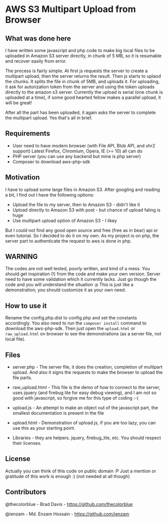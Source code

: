 AWS S3 Multipart Upload from Browser
====================================

What was done here
------------------
I have written some javascript and php code to make big local files to
be uploaded in Amazon S3 server directly, in chunk of 5 MB, so it is
resumable and recover easily from error.

The process is fairly simple. At first js requests the server to create
a multipart upload, then the server returns the result.
Then js starts to uplaod the chunks. It splits the file in chunk of 5MB,
and uploads it. For uploading, it ask for autorization token from the
server and using the token uploads directly to the amazon s3 server.
Currently the upload is serial (one chunk is uploaded at a time), if
some good hearted fellow makes a parallel upload, it will be great!

After all the part has been uploaded, it again asks the server to
complete the multipart upload.
Yes that's all in brief.

Requirements
------------
* User need to have modern browser (with File API, Blob API, and xhr2 support)
Latest Firefox, Chromium, Opera, IE (>= 10) all can do
* PHP server (you can use any backend but mine is php server)
* Composer to download aws-php-sdk

Motivation
----------
I have to upload some large files in Amazon S3.
After googling and reading a bit, I find out I have the following options:
* Upload the file to my server, then to Amazon S3 - didn't like it
* Upload directly to Amazon S3 with post - but chance of upload faling is huge
* Use multipart upload option of Amazon S3 - I likey

But I could not find any good open source and free (free as in bear) api
or even tutorial. So I decided to do it on my own. As my project is on
php, the server part to authenticate the request to aws is done in php.

WARNING
-------
The codes are not well tested, poorly written, and kind of a mess.
You should get inspiration (!) from the code and make your own version.
Server need to have some validation which it currently lacks. Just go
though the code and you will understand the situation :p
This is just like a demonstration, you should customize it as your own
need.

How to use it
-------------
Rename the config.php.dist to config.php and set the constants
accordingly. You also need to run the `composer install` command to
download the aws-php-sdk. Then just open the `upload.html` or
`raw_upload.html` on browser to see the demonstrations (as a server
file, not local file).

Files
-----

* server.php - The server file, it does the creation, completion of
multipart upload. And also it signs the requests to make the browser to
upload the file parts.

* raw_upload.html - This file is the demo of how to connect to the
server, uses jquery (and firebug lite for easy debug viewing), and I am not so
good with javascript, so forgive me for this type of coding :-(

* upload.js - An attempt to make an object out of the javascript part,
the smallest documentation is present in the file

* upload.html - Demonstration of upload.js, if you are too lazy, you can
use this as your starting point.

* Libraries - they are helpers. jquery, firebug_lite, etc. You should
respect their licenses.

License
-------
Actually you can think of this code on public domain :P
Just a mention or gratitude of this work is enough :)
(not needed at all though)

Contributors
------------
@thecolorblue - Brad Davis - https://github.com/thecolorblue

@ienzam - Md. Enzam Hossain - https://github.com/ienzam
